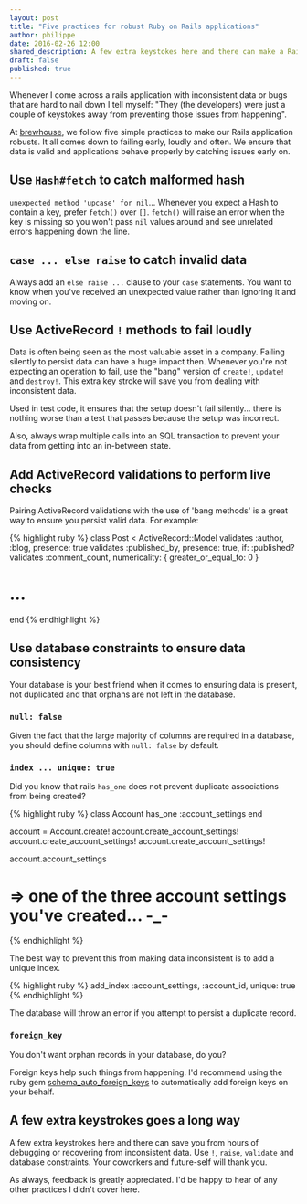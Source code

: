 ```yaml
---
layout: post
title: "Five practices for robust Ruby on Rails applications"
author: philippe
date: 2016-02-26 12:00
shared_description: A few extra keystokes here and there can make a Rails application robust.
draft: false
published: true
---
```



Whenever I come across a rails application with inconsistent data or bugs that are hard
to nail down I tell myself: "They (the developers) were just a couple of keystokes away from preventing those issues from happening".

At [brewhouse](http://brewhouse.io), we follow five simple practices to make our Rails application robusts. It all comes down to failing early, loudly and often. We ensure that data is valid and applications behave properly by catching issues early on.

<!-- break -->

## Use `Hash#fetch` to catch malformed hash

`unexpected method 'upcase' for nil`... Whenever you expect a Hash to contain a key, prefer `fetch()` over
`[]`. `fetch()` will raise an error when the key is missing so you won't
pass `nil` values around and see unrelated errors happening down the
line.

## `case ... else raise` to catch invalid data

Always add an `else raise ...` clause to your `case` statements. You
want to know when you've received an unexpected value rather than
ignoring it and moving on.

## Use ActiveRecord `!` methods to fail loudly

Data is often being seen as the most valuable asset in a company. Failing silently to persist data can have a huge impact then.
Whenever you're not expecting an operation to fail, use the "bang"
version of `create!`, `update!` and `destroy!`. This extra key stroke
will save you from dealing with inconsistent data.

Used in test code, it ensures that the setup doesn't fail silently...
there is nothing worse than a test that passes because the setup was
incorrect.

Also, always wrap multiple calls into an SQL transaction to prevent your data from getting into an in-between state.

## Add ActiveRecord validations to perform live checks

Pairing ActiveRecord validations with the use of 'bang methods' is a great way to ensure you persist valid data. For example:

{% highlight ruby %}
class Post < ActiveRecord::Model
  validates :author, :blog, presence: true
  validates :published_by, presence: true, if: :published?
  validates :comment_count, numericality: { greater_or_equal_to: 0 }
  # ...
end
{% endhighlight %}

## Use database constraints to ensure data consistency

Your database is your best friend when it comes to ensuring data is
present, not duplicated and that orphans are not left in the database.

### `null: false`

Given the fact that the large majority of columns are required in a database, you should define columns with `null: false` by default.

### `index ... unique: true`

Did you know that rails `has_one` does not prevent duplicate
associations from being created?

{% highlight ruby %}
class Account
  has_one :account_settings
end

account = Account.create!
account.create_account_settings!
account.create_account_settings!
account.create_account_settings!

account.account_settings
 # => one of the three account settings you've created... -_-
{% endhighlight %}

The best way to prevent this from making data inconsistent is to add a unique index.

{% highlight ruby %}
add_index :account_settings, :account_id, unique: true
{% endhighlight %}

The database will throw an error if you attempt to persist a duplicate
record.

### `foreign_key`

You don't want orphan records in your database, do you?

Foreign keys help such things from happening. I'd recommend using the ruby gem
[schema_auto_foreign_keys](https://github.com/SchemaPlus/schema_auto_foreign_keys) to automatically add foreign keys on your
behalf.

## A few extra keystrokes goes a long way

A few extra keystrokes here and there can save you from hours of
debugging or recovering from inconsistent data. Use `!`, `raise`,
`validate` and database constraints. Your coworkers and future-self
will thank you.

As always, feedback is greatly appreciated. I'd be happy to hear of any other practices I didn't cover here.
